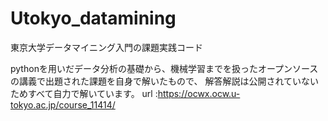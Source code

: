 # Utokyo_datamining
東京大学データマイニング入門の課題実践コード

pythonを用いだデータ分析の基礎から、機械学習までを扱ったオープンソースの講義で出題された課題を自身で解いたもので、
解答解説は公開されていないためすべて自力で解いています。
url :https://ocwx.ocw.u-tokyo.ac.jp/course_11414/
